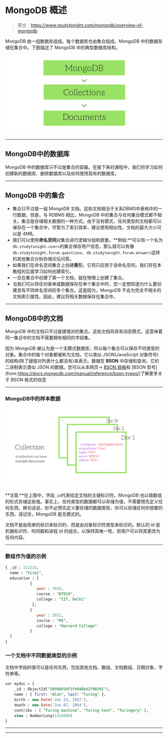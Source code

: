 # MongoDB 概述

> 原文：<https://www.studytonight.com/mongodb/overview-of-mongodb>

MongoDB 由一组数据库组成。每个数据库也由集合组成。MongoDB 中的数据存储在集合中。下图描述了 MongoDB 中的典型数据库结构。

![Overview of MongoDB](img/cecdba71f92655b05f99aa193837cf7c.png)

* * *

## MongoDB中的数据库

MongoDB 中的数据库只不过是集合的容器。在接下来的课程中，我们将学习如何创建新的数据库、删除数据库以及如何使用现有的数据库。

* * *

## MongoDB 中的集合

*   集合只不过是一组 MongoDB 文档。这些文档相当于关系DBMS中表格中的一行数据。但是，与 RDBMS 相比，MongoDB 中的集合与任何集合模式都不相关。集合是存储相关数据的一种方式。由于没有模式，任何类型的文档都可以保存在一个集合中，尽管为了索引效率，建议使用相似性。文档的最大大小可以是 4MB。
*   我们可以使用**命名空间**对集合进行逻辑分组和嵌套。**例如:**可以有一个名为`db.studytonight.users`的集合保存用户信息，那么就可以有像`db.studytonight.forum.questions`、`db.studytonight.forum.answers`这样的其他集合分别存储论坛问答。
*   如果我们在命名空间集合上创建**索引**，它将只应用于该命名空间。我们将在本教程的后面学习如何创建索引。
*   一旦在集合中创建了第一个文档，就在物理上创建了集合。
*   当我们可以将任何表单或数据保存在单个集合中时，您一定想知道为什么要创建具有不同命名空间的多个集合。这是因为，MongoDB 不会为完全不相关的文档索引属性。因此，建议将相关数据保存在集合中。

* * *

## MongoDB中的文档

MongoDB 中的文档只不过是键值对的集合。这些文档将具有动态模式，这意味着同一集合中的文档不需要拥有相同的字段集。

因为 MongoDB 被认为是一个无模式数据库，所以每个集合可以保存不同类型的对象。集合中的每个对象都被称为文档，它以类似 JSON(JavaScript 对象符号)的结构(除了键值对列表什么都没有)来表示。数据在 **BSON** 中存储和查询，它的二进制表示类似 JSON 的数据。您可以从本网页→ [BSON 规格](http://bsonspec.org/)和 [BSON 型号](from https://docs.mongodb.com/manual/reference/bson-types/)了解更多关于 BSON 格式的信息

* * *

### MongoDB中的样本数据

![Sample Data in MongoDB](img/f0cc69a2e1b8ee6b91063dc8f396499d.png)

**注意:**在上图中，字段`_id`代表给定文档的主键标识符。MongoDB 也以值数组的形式存储这些值。事实上，任何类型的数据都可以存储为值，不需要预先定义任何东西。换句话说，你不必预先定义要存储的数据类型，你可以存储任何你想要的东西。请记住，MongoDB 是无模式的。

文档不是由简单的标识来标识的，而是由对象标识符类型来标识的。默认的 id 是机器标识符、时间戳和进程 Id 的组合，以保持其唯一性，但用户可以将其更改为任何内容。

* * *

### 数组作为值的示例

```sql
{ _id : 112233,
  name : "Viraj",
  education : [
           {
              year : 2029,
              course : "BTECH",
              college : "IIT, Delhi"
            },
           {
              year : 2031,
              course : "MS",
              college : "Harvard College"
           }
  ]
}
```

### 一个文档中不同数据类型的示例

文档中字段的值可以是任何东西，包括其他文档、数组、文档数组、日期对象、字符串等。

```sql
var mydoc = {
    _id : ObjectId("5099803df3f4948bd2f98391"),
    name : { first: "Alan", last: "Turing" },
    birth : new Date('Jun 23, 1912'),
    death : new Date('Jun 07, 1954'),
    contribs : [ "Turing machine", "Turing test", "Turingery" ],
    view : NumberLong(1250000)
} 
```

* * *

* * *